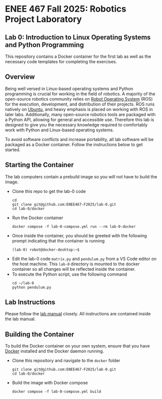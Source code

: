 # ENEE 467 Fall 2025: Robotics Project Laboratory
## Lab 0: Introduction to Linux Operating Systems and Python Programming

This repository contains a Docker container for the first lab as well as the necessary code templates for completing the exercises.

## Overview

Being well versed in Linux-based operating systems and Python programming is crucial for working in the field of robotics. A majority of the open-source robotics community relies on [Robot Operating System](https://www.ros.org/) (ROS) for the execution, development, and distribution of their projects. ROS runs natively on [Ubuntu](https://ubuntu.com/), and heavy emphasis is placed on working with ROS in later labs. Additionally, many open-source robotics tools are packaged with a Python API, allowing for general and accessible use. Therefore this lab is designed to give you the necessary knowledge required to comfortably work with Python and Linux-based operating systems.

To avoid software conflicts and increase portability, all lab software will be packaged as a Docker container. Follow the instructions below to get started.

## Starting the Container

The lab computers contain a prebuild image so you will not have to build the image.
* Clone this repo to get the lab-0 code
    ```
    cd
    git clone git@github.com:ENEE467-F2025/lab-0.git
    cd lab-0/docker
    ```
* Run the Docker container
    ```
    docker compose -f lab-0-compose.yml run --rm lab-0-docker
    ```
* Once inside the container, you should be greeted with the following prompt indicating that the container is running
    ```
    (lab-0) robot@docker-desktop:~$
    ```
* Edit the lab-0 code `matrix.py` and `pendulum.py` from a VS Code editor on the host machine. This `lab-0` directory is mounted to the docker container so all changes will be reflected inside the container.
* To execute the Python script, use the following command
    ```
    cd ~/lab-0
    python pendulum.py
    ```

## Lab Instructions

Please follow the [lab manual](Lab_0_Python_and_Linux.pdf) closely. All instructions are contained inside the lab manual.

## Building the Container

To build the Docker container on your own system, ensure that you have [Docker](https://www.docker.com/get-started/) installed and the Docker daemon running.
* Clone this repository and navigate to the `docker` folder
    ```
    git clone git@github.com:ENEE467-F2025/lab-0.git
    cd lab-0/docker
    ```
* Build the image with Docker compose
    ```
    docker compose -f lab-0-compose.yml build
    ```